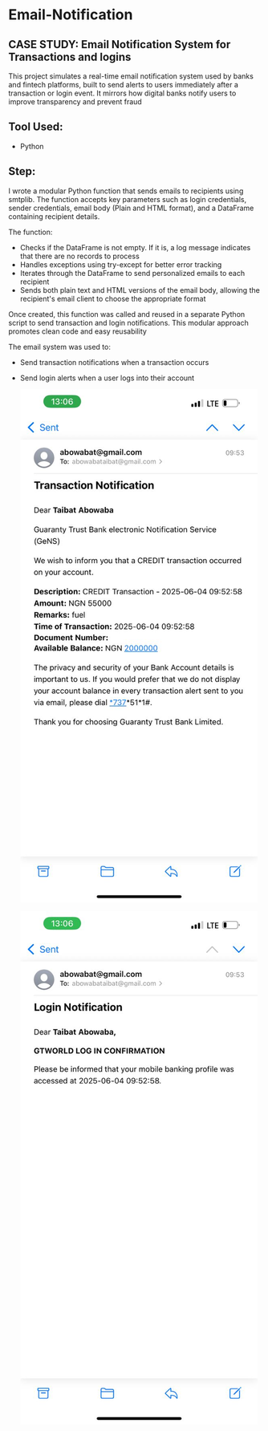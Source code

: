 # Email-Notification

## CASE STUDY: Email Notification System for Transactions and logins

This project simulates a real-time email notification system used by banks and fintech platforms, built to send alerts to users immediately after a transaction or login event. It mirrors how digital banks notify users to improve transparency and prevent fraud 

## Tool Used:
- Python

## Step:
I wrote a modular Python function that sends emails to recipients using smtplib. The function accepts key parameters such as login credentials, sender credentials, email body (Plain and HTML format), and a DataFrame containing recipient details.

The function:

- Checks if the DataFrame is not empty. If it is, a log message indicates that there are no records to process
- Handles exceptions using try-except for better error tracking
- Iterates through the DataFrame to send personalized emails to each recipient
- Sends both plain text and HTML versions of the email body, allowing the recipient's email client to choose the appropriate format

Once created, this function was called and reused in a separate Python script to send transaction and login notifications. This modular approach promotes clean code and easy reusability

The email system was used to:
- Send transaction notifications when a transaction occurs
- Send login alerts when a user logs into their account

  ![image alt](https://github.com/Adedola52/Email-Notification/blob/79006e779f6d7799302c08f955b6b58d4ab01f11/Images/Email_notification_.jpg)

  ![image alt](https://github.com/Adedola52/Email-Notification/blob/890ba0e94e0d2de86e28d835b0f774c1dd9e647f/Images/Email_notification__.jpg)

